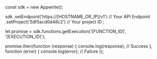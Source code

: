 const sdk = new Appwrite();

sdk
    .setEndpoint('https://[HOSTNAME_OR_IP]/v1') // Your API Endpoint
    .setProject('5df5acd0d48c2') // Your project ID
;

let promise = sdk.functions.getExecution('[FUNCTION_ID]', '[EXECUTION_ID]');

promise.then(function (response) {
    console.log(response); // Success
}, function (error) {
    console.log(error); // Failure
});